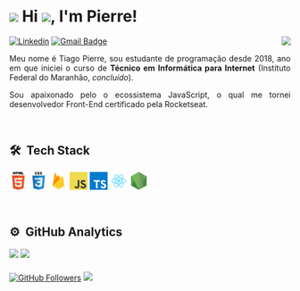 
<h1>
  <img  src="https://github.com/tiagopierre/portfolio/blob/main/assets/logo.png?raw=true"/>
  Hi <img src="https://raw.githubusercontent.com/kaueMarques/kaueMarques/master/hi.gif" width="30px">, I'm Pierre! 

</h1>

  <img  align="right" src="https://github.com/tiagopierre/portfolio/blob/main/assets/Mobile.png?raw=true"/>

[![Linkedin](https://img.shields.io/badge/-Tiago%20Pierre-6633cc?style=flat&labelColor=6633cc&logo=Linkedin&Color=white)](https://www.linkedin.com/in/devpierre/)
[![Gmail Badge](https://img.shields.io/badge/-suporte.devbuild@gmail.com-6633cc?style=flat&logo=Gmail&logoColor=white&link=mailto:suporte.devbuild@gmail.com)](mailto:suporte.devbuild@gmail.com)

<p align="justify">Meu nome é Tiago Pierre, sou estudante de programação desde 2018, ano em que iniciei o curso de <strong>Técnico em Informática para Internet</strong> (Instituto Federal do Maranhão, <i>concluído</i>).
<p align="justify">Sou apaixonado pelo o ecossistema JavaScript, o qual me tornei desenvolvedor Front-End certificado pela Rocketseat.</p>


</br>
<h2> 🛠 &nbsp;Tech Stack</h2>  

<code><img height="32em" src="https://raw.githubusercontent.com/github/explore/80688e429a7d4ef2fca1e82350fe8e3517d3494d/topics/html/html.png"></code>
<code><img height="32em" src="https://raw.githubusercontent.com/github/explore/80688e429a7d4ef2fca1e82350fe8e3517d3494d/topics/css/css.png"></code>
<code><img height="32em" src="https://raw.githubusercontent.com/github/explore/80688e429a7d4ef2fca1e82350fe8e3517d3494d/topics/firebase/firebase.png"></code>
<code><img height="32em" src="https://raw.githubusercontent.com/github/explore/80688e429a7d4ef2fca1e82350fe8e3517d3494d/topics/javascript/javascript.png"></code>
<code><img height="32em" src="https://raw.githubusercontent.com/github/explore/80688e429a7d4ef2fca1e82350fe8e3517d3494d/topics/typescript/typescript.png"></code>
<code><img height="32em" src="https://raw.githubusercontent.com/github/explore/80688e429a7d4ef2fca1e82350fe8e3517d3494d/topics/react/react.png"></code>
<code><img height="32em" src="https://raw.githubusercontent.com/github/explore/80688e429a7d4ef2fca1e82350fe8e3517d3494d/topics/nodejs/nodejs.png"></code>

</br>

<h2>⚙️ &nbsp;GitHub Analytics</h2>  
 <img    src="https://github-readme-stats.vercel.app/api/top-langs/?username=tiago-pierre-dotcodingbr&layout=compact&langs_count=7&theme=dark"/>

  <img  width="350em" src="https://github-readme-stats.vercel.app/api?username=tiago-pierre-dotcodingbr&show_icons=true&theme=dark&include_all_commits=true&count_private=true"/>
 


###


[![GitHub Followers](https://img.shields.io/github/followers/tiagopierre?style=flat&labelColor=0D0D0D&logo=Github&Color=white)](https://github.com/tiagopierre)
![](https://komarev.com/ghpvc/?username=your-github-tiagopierre&color=ff69b4&style=flat&label=visitors)






